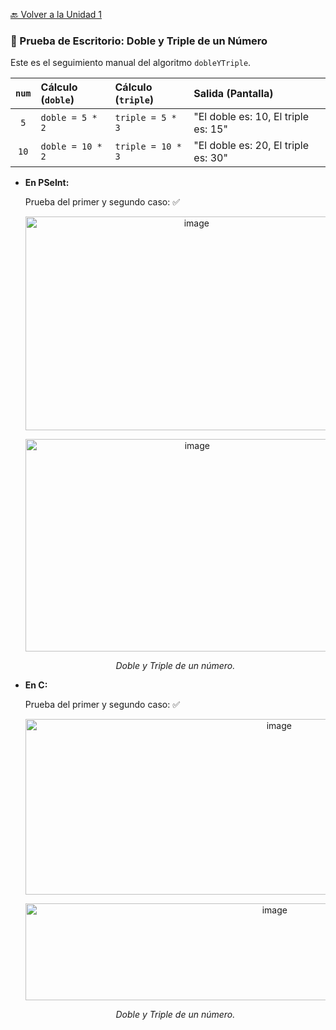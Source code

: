 [🔙 Volver a la Unidad 1](Unidad1.md)

### 🧪 Prueba de Escritorio: Doble y Triple de un Número

Este es el seguimiento manual del algoritmo `dobleYTriple`.

| `num` | Cálculo (`doble`) | Cálculo (`triple`) | Salida (Pantalla) |
| :---: | :--- | :--- | :--- |
| `5` | `doble = 5 * 2` | `triple = 5 * 3` | "El doble es: 10, El triple es: 15" |
| `10` | `doble = 10 * 2` | `triple = 10 * 3` | "El doble es: 20, El triple es: 30" |

 * **En PSeInt:**
 
   Prueba del primer y segundo caso: ✅

   <p align="center"><img width="532" height="342" alt="image" src="https://github.com/user-attachments/assets/48d11473-811a-46ad-884e-cc54636a0793" />
   <p align="center"><img width="534" height="340" alt="image" src="https://github.com/user-attachments/assets/ef53e990-177f-482a-b724-c4540cc47766" />
   <p align="center"><em><b></b> Doble y Triple de un número.</em>
</p>

 * **En C:**
 
   Prueba del primer y segundo caso: ✅

    <p align="center"><img width="796" height="281" alt="image" src="https://github.com/user-attachments/assets/687cf542-8268-46cf-a1b6-1c68180e4b8d" />
    <p align="center"><img width="782" height="155" alt="image" src="https://github.com/user-attachments/assets/d29a3d68-5d5b-4e8e-8997-1528525d6e99" />
    <p align="center"><em><b></b> Doble y Triple de un número.</em>
</p>

